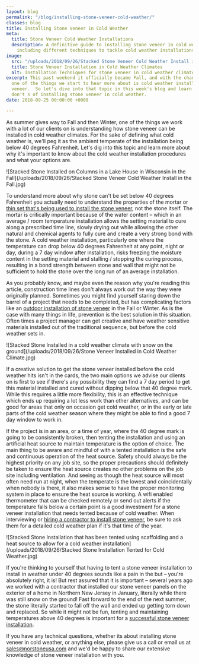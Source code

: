```yaml
---
layout: blog
permalink: "/blog/installing-stone-veneer-cold-weather/"
classes: blog
title: Installing Stone Veneer in Cold Weather
meta:
  title: Stone Veneer Cold Weather Installations
  description: A definitive guide to installing stone veneer in cold weather climates
    including different techniques to tackle cold weather installations.
image:
  src: "/uploads/2018/09/26/Stacked Stone Veneer Cold Weather Install in the Fall.jpg"
  title: Stone Veneer Installation in Cold Weather Climates
  alt: Installation Techniques for stone veneer in cold weather climates
excerpt: This past weekend it officially became Fall, and with the change in seasons
  one of the things we start to hear more about is cold weather installations of stone
  veneer.  So let's dive into that topic in this week's blog and learn the do's and
  don't s of installing stone veneer in cold weather.
date: 2018-09-25 00:00:00 +0000

---
```

As summer gives way to Fall and then Winter, one of the things we work with a lot of our clients on is understanding how stone veneer can be installed in cold weather climates.  For the sake of defining what cold weather is, we'll peg it as the ambient temperate of the installation being below 40 degrees Fahrenheit.  Let's dig into this topic and learn more about why it's important to know about the cold weather installation procedures and what your options are.

![Stacked Stone Installed on Columns in a Lake House in Wisconsin in the Fall](/uploads/2018/09/26/Stacked Stone Veneer Cold Weather Install in the Fall.jpg)

To understand more about why stone can't be set below 40 degrees Fahrenheit you actually need to understand the properties of the mortar or [thin set that's being used to install the stone veneer](https://www.norstoneusa.com/blog/what-is-the-difference-between-different-types-of-thinset-and-what-s-the-best-thinset-for-stacked-stone-installations/), not the stone itself.  The mortar is critically important because of the water content – which in an average / room temperature installation allows the setting material to cure along a prescribed time line, slowly drying out while allowing the other natural and chemical agents to fully cure and create a very strong bond with the stone.  A cold weather installation, particularly one where the temperature can drop below 40 degrees Fahrenheit at any point, night or day, during a 7 day window after installation, risks freezing the moisture content in the setting material and stalling / stopping the curing process, resulting in a bond strength between stone and wall that might not be sufficient to hold the stone over the long run of an average installation.

As you probably know, and maybe even the reason why you're reading this article, construction time lines don't always work out the way they were originally planned.  Sometimes you might find yourself staring down the barrel of a project that needs to be completed, but has complicating factors like an [outdoor installation of stone veneer](https://www.norstoneusa.com/gallery/application/exteriors/) in the Fall or Winter.  As is the case with many things in life, prevention is the best solution in this situation.  Often times a project manager can get creative and have weather sensitive materials installed out of the traditional sequence, but before the cold weather sets in.

![Stacked Stone Installed in a cold weather climate with snow on the ground](/uploads/2018/09/26/Stone Veneer Installed in Cold Weather Climate.jpg)

If a creative solution to get the stone veneer installed before the cold weather hits isn't in the cards, the two main options we advise our clients on is first to see if there's any possibility they can find a 7 day period to get this material installed and cured without dipping below that 40 degree mark.  While this requires a little more flexibility, this is an effective technique which ends up requiring a lot less work than other alternatives, and can be good for areas that only on occasion get cold weather, or in the early or late parts of the cold weather season where they might be able to find a good 7 day window to work in.

If the project is in an area, or a time of year, where the 40 degree mark is going to be consistently broken, then tenting the installation and using an artificial heat source to maintain temperature is the option of choice.  The main thing to be aware and mindful of with a tented installation is the safe and continuous operation of the heat source.  Safety should always be the highest priority on any job site, so the proper precautions should definitely be taken to ensure the heat source creates no other problems on the job site including ventilation.  And seeing as though the heat source will most often need run at night, when the temperate is the lowest and coincidentally when nobody is there, it also makes sense to have the proper monitoring system in place to ensure the heat source is working.  A wifi enabled thermometer that can be checked remotely or send out alerts if the temperature falls below a certain point is a good investment for a stone veneer installation that needs tented because of cold weather.  When interviewing or [hiring a contractor to install stone veneer](https://www.norstoneusa.com/blog/hiring-a-contractor-for-your-next-stone-project/), be sure to ask them for a detailed cold weather plan if it's that time of the year.

![Stacked Stone Installation that has been tented using scaffolding and a heat source to allow for a cold weather installation](/uploads/2018/09/26/Stacked Stone Installation Tented for Cold Weather.jpg)

If you're thinking to yourself that having to tent a stone veneer installation to install in weather under 40 degrees sounds like a pain in the but – you're absolutely right, it is!  But rest assured that it is important – several years ago we worked with a contractor that installed our stone veneer panels on the exterior of a home in Northern New Jersey in January, literally while there was still snow on the ground!  Fast forward to the end of the next summer, the stone literally started to fall off the wall and ended up getting torn down and replaced.  So while it might not be fun, tenting and maintaining temperatures above 40 degrees is important for a [successful stone veneer installation](https://www.norstoneusa.com/how-to-install-stacked-stone/).

If you have any technical questions, whether its about installing stone veneer in cold weather, or anything else, please give us a call or email us at [sales@norstoneusa.com](mailto:sales@norstoneusa.com) and we'd be happy to share our extensive knowledge of stone veneer installation with you.